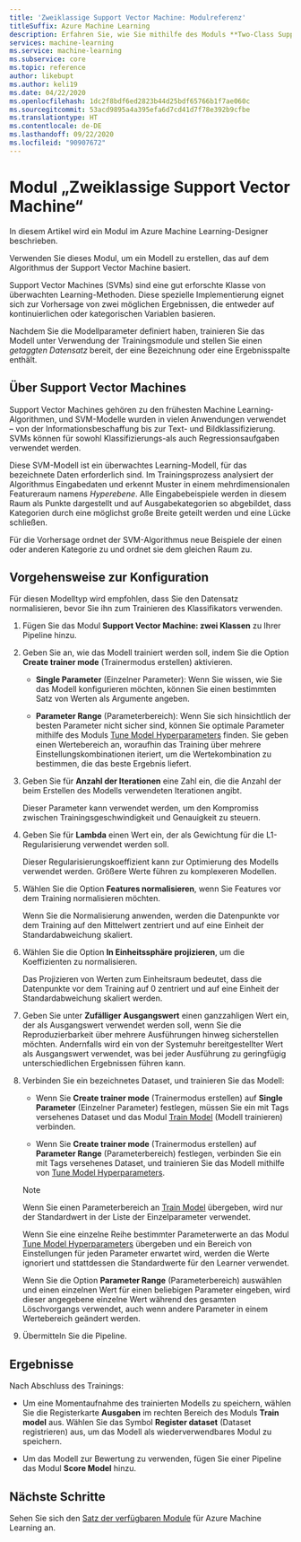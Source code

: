 ```yaml
---
title: 'Zweiklassige Support Vector Machine: Modulreferenz'
titleSuffix: Azure Machine Learning
description: Erfahren Sie, wie Sie mithilfe des Moduls **Two-Class Support Vector Machine** in Azure Machine Learning ein Modell erstellen, das auf dem Algorithmus für die Support Vector Machine basiert.
services: machine-learning
ms.service: machine-learning
ms.subservice: core
ms.topic: reference
author: likebupt
ms.author: keli19
ms.date: 04/22/2020
ms.openlocfilehash: 1dc2f8bdf6ed2823b44d25bdf65766b1f7ae060c
ms.sourcegitcommit: 53acd9895a4a395efa6d7cd41d7f78e392b9cfbe
ms.translationtype: HT
ms.contentlocale: de-DE
ms.lasthandoff: 09/22/2020
ms.locfileid: "90907672"
---
```

# <a name="two-class-support-vector-machine-module"></a>Modul „Zweiklassige Support Vector Machine“

In diesem Artikel wird ein Modul im Azure Machine Learning-Designer beschrieben.

Verwenden Sie dieses Modul, um ein Modell zu erstellen, das auf dem Algorithmus der Support Vector Machine basiert. 

Support Vector Machines (SVMs) sind eine gut erforschte Klasse von überwachten Learning-Methoden. Diese spezielle Implementierung eignet sich zur Vorhersage von zwei möglichen Ergebnissen, die entweder auf kontinuierlichen oder kategorischen Variablen basieren.

Nachdem Sie die Modellparameter definiert haben, trainieren Sie das Modell unter Verwendung der Trainingsmodule und stellen Sie einen *getaggten Datensatz* bereit, der eine Bezeichnung oder eine Ergebnisspalte enthält.

## <a name="about-support-vector-machines"></a>Über Support Vector Machines

Support Vector Machines gehören zu den frühesten Machine Learning-Algorithmen, und SVM-Modelle wurden in vielen Anwendungen verwendet – von der Informationsbeschaffung bis zur Text- und Bildklassifizierung. SVMs können für sowohl Klassifizierungs-als auch Regressionsaufgaben verwendet werden.

Diese SVM-Modell ist ein überwachtes Learning-Modell, für das bezeichnete Daten erforderlich sind. Im Trainingsprozess analysiert der Algorithmus Eingabedaten und erkennt Muster in einem mehrdimensionalen Featureraum namens *Hyperebene*.  Alle Eingabebeispiele werden in diesem Raum als Punkte dargestellt und auf Ausgabekategorien so abgebildet, dass Kategorien durch eine möglichst große Breite geteilt werden und eine Lücke schließen.

Für die Vorhersage ordnet der SVM-Algorithmus neue Beispiele der einen oder anderen Kategorie zu und ordnet sie dem gleichen Raum zu. 

## <a name="how-to-configure"></a>Vorgehensweise zur Konfiguration 

Für diesen Modelltyp wird empfohlen, dass Sie den Datensatz normalisieren, bevor Sie ihn zum Trainieren des Klassifikators verwenden.
  
1.  Fügen Sie das Modul **Support Vector Machine: zwei Klassen** zu Ihrer Pipeline hinzu.  
  
2.  Geben Sie an, wie das Modell trainiert werden soll, indem Sie die Option **Create trainer mode** (Trainermodus erstellen) aktivieren.  
  
    -   **Single Parameter** (Einzelner Parameter): Wenn Sie wissen, wie Sie das Modell konfigurieren möchten, können Sie einen bestimmten Satz von Werten als Argumente angeben.  

    -   **Parameter Range** (Parameterbereich): Wenn Sie sich hinsichtlich der besten Parameter nicht sicher sind, können Sie optimale Parameter mithilfe des Moduls [Tune Model Hyperparameters](tune-model-hyperparameters.md) finden. Sie geben einen Wertebereich an, woraufhin das Training über mehrere Einstellungskombinationen iteriert, um die Wertekombination zu bestimmen, die das beste Ergebnis liefert.

3.  Geben Sie für **Anzahl der Iterationen** eine Zahl ein, die die Anzahl der beim Erstellen des Modells verwendeten Iterationen angibt.  
  
     Dieser Parameter kann verwendet werden, um den Kompromiss zwischen Trainingsgeschwindigkeit und Genauigkeit zu steuern.  
  
4.  Geben Sie für **Lambda** einen Wert ein, der als Gewichtung für die L1-Regularisierung verwendet werden soll.  
  
     Dieser Regularisierungskoeffizient kann zur Optimierung des Modells verwendet werden. Größere Werte führen zu komplexeren Modellen.  
  
5.  Wählen Sie die Option **Features normalisieren**, wenn Sie Features vor dem Training normalisieren möchten.
  
     Wenn Sie die Normalisierung anwenden, werden die Datenpunkte vor dem Training auf den Mittelwert zentriert und auf eine Einheit der Standardabweichung skaliert.
  
6.  Wählen Sie die Option **In Einheitssphäre projizieren**, um die Koeffizienten zu normalisieren.
  
     Das Projizieren von Werten zum Einheitsraum bedeutet, dass die Datenpunkte vor dem Training auf 0 zentriert und auf eine Einheit der Standardabweichung skaliert werden.
  
7.  Geben Sie unter **Zufälliger Ausgangswert** einen ganzzahligen Wert ein, der als Ausgangswert verwendet werden soll, wenn Sie die Reproduzierbarkeit über mehrere Ausführungen hinweg sicherstellen möchten.  Andernfalls wird ein von der Systemuhr bereitgestellter Wert als Ausgangswert verwendet, was bei jeder Ausführung zu geringfügig unterschiedlichen Ergebnissen führen kann.
  
9. Verbinden Sie ein bezeichnetes Dataset, und trainieren Sie das Modell:

    + Wenn Sie **Create trainer mode** (Trainermodus erstellen) auf **Single Parameter** (Einzelner Parameter) festlegen, müssen Sie ein mit Tags versehenes Dataset und das Modul [Train Model](train-model.md) (Modell trainieren) verbinden.  
  
    + Wenn Sie **Create trainer mode** (Trainermodus erstellen) auf **Parameter Range** (Parameterbereich) festlegen, verbinden Sie ein mit Tags versehenes Dataset, und trainieren Sie das Modell mithilfe von [Tune Model Hyperparameters](tune-model-hyperparameters.md).  
  
    > [!NOTE]
    > 
    > Wenn Sie einen Parameterbereich an [Train Model](train-model.md) übergeben, wird nur der Standardwert in der Liste der Einzelparameter verwendet.  
    > 
    > Wenn Sie eine einzelne Reihe bestimmter Parameterwerte an das Modul [Tune Model Hyperparameters](tune-model-hyperparameters.md) übergeben und ein Bereich von Einstellungen für jeden Parameter erwartet wird, werden die Werte ignoriert und stattdessen die Standardwerte für den Learner verwendet.  
    > 
    > Wenn Sie die Option **Parameter Range** (Parameterbereich) auswählen und einen einzelnen Wert für einen beliebigen Parameter eingeben, wird dieser angegebene einzelne Wert während des gesamten Löschvorgangs verwendet, auch wenn andere Parameter in einem Wertebereich geändert werden.
  
10. Übermitteln Sie die Pipeline.

## <a name="results"></a>Ergebnisse

Nach Abschluss des Trainings:

+ Um eine Momentaufnahme des trainierten Modells zu speichern, wählen Sie die Registerkarte **Ausgaben** im rechten Bereich des Moduls **Train model** aus. Wählen Sie das Symbol **Register dataset** (Dataset registrieren) aus, um das Modell als wiederverwendbares Modul zu speichern.

+ Um das Modell zur Bewertung zu verwenden, fügen Sie einer Pipeline das Modul **Score Model** hinzu.


## <a name="next-steps"></a>Nächste Schritte

Sehen Sie sich den [Satz der verfügbaren Module](module-reference.md) für Azure Machine Learning an. 